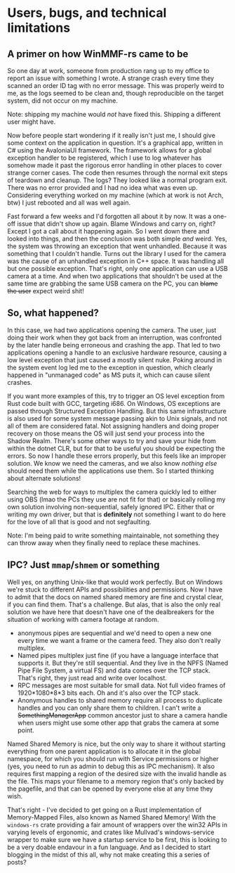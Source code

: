 # Users, bugs, and technical limitations

## A primer on how WinMMF-rs came to be

So one day at work, someone from production rang up to my office to report an issue with something I wrote. A strange crash every time they scanned an order ID tag with no error message. This was properly weird to me, as the logs seemed to be clean and, though reproducible on the target system, did not occur on my machine.

Note: shipping my machine would _not_ have fixed this. Shipping a different user might have.

Now before people start wondering if it really isn't just me, I should give some context on the application in question. It's a graphical app, written in C# using the AvaloniaUI framework. The framework allows for a global exception handler to be registered, which I use to log whatever has somehow made it past the rigorous error handling in other places to cover strange corner cases. The code then resumes through the normal exit steps of teardown and cleanup. The logs? They looked like a normal program exit. There was no error provided and I had no idea what was even up. Considering everything worked on my machine (which at work is not Arch, btw) I just rebooted and all was well again.

Fast forward a few weeks and I'd forgotten all about it by now. It was a one-off issue that didn't show up again. Blame Windows and carry on, right? Except I got a call about it happening again. So I went down there and looked into things, and then the conclusion was both simple _and_ weird. Yes, the system was throwing an exception that went unhandled. Because it was something that I couldn't handle. Turns out the library I used for the camera was the cause of an unhandled exception in C++ space. It was handling all but one possible exception. That's right, only one application can use a USB camera at a time. And when two applications that shouldn't be used at the same time are grabbing the same USB camera on the PC, you can ~~blame the user~~ expect weird shit!

## So, what happened?

In this case, we had two applications opening the camera. The user, just doing their work when they got back from an interruption, was confronted by the later handle being erroneous and crashing the app. That led to two applications opening a handle to an exclusive hardware resource, causing a low level exception that just caused a mostly silent nuke. Poking around in the system event log led me to the exception in question, which clearly happened in "unmanaged code" as MS puts it, which can cause silent crashes. 

If you want more examples of this, try to trigger an OS level exception from Rust code built with GCC, targeting i686. On Windows, OS exceptions are passed through Structured Exception Handling. But this same infrastructure is also used for some system message passing akin to Unix signals, and not all of them are considered fatal. Not assigning handlers and doing proper recovery on those means the OS will just send your process into the Shadow Realm. There's some other ways to try and save your hide from within the dotnet CLR, but for that to be useful you should be expecting the errors. So now I handle these errors properly, but this feels like an improper solution. We know we need the cameras, and we also know _nothing else_ should need them while the applications use them. So I started thinking about alternate solutions!

Searching the web for ways to multiplex the camera quickly led to either using OBS (lmao the PCs they use are not fit for that) or basically rolling my own solution involving non-sequential, safely ignored IPC. Either that or writing my own driver, but that is **definitely** not something I want to do here for the love of all that is good and not segfaulting.

Note: I'm being paid to write something maintainable, not something they can throw away when they finally need to replace these machines.

## IPC? Just `mmap`/`shmem` or something

Well yes, on anything Unix-like that would work perfectly. But on Windows we're stuck to different APIs and possibilities and permissions. Now I have to admit that the docs on named shared memory are fine and crystal clear, if you can find them. That's a challenge. But alas, that is also the only real solution we have here that doesn't have one of the dealbreakers for the situation of working with camera footage at random.

- anonymous pipes are sequential and we'd need to open a new one every time we want a frame or the camera feed. They also don't really multiplex.
- Named pipes multiplex just fine (if you have a language interface that supports it. But they're still sequential. And they live in the NPFS (Named Pipe File System, a virtual FS) and data comes over the TCP stack. That's right, they just read and write over localhost.
- RPC messages are most suitable for small data. Not full video frames of 1920\*1080\*8\*3 bits each. Oh and it's also over the TCP stack.
- Anonymous handles to shared memory require all process to duplicate handles and you can only share them to children. I can't write a ~~SomethingManagerApp~~ common ancestor just to share a camera handle when users might use some other app that grabs the camera at some point.

Named Shared Memory is nice, but the only way to share it without starting everything from one parent application is to allocate it in the global namespace, for which you should run with Service permissions or higher (yes, you need to run as admin to debug this as IPC mechanism). It also requires first mapping a region of the desired size with the invalid handle as the file. This maps your filename to a memory region that's only backed by the pagefile, and that can be opened by everyone else at any time they wish.

That's right - I've decided to get going on a Rust implementation of Memory-Mapped Files, also known as Named Shared Memory! With the `windows-rs` crate providing a fair amount of wrappers over the win32 APIs in varying levels of ergonomic, and crates like Mullvad's windows-service wrapper to make sure we have a startup service to be first, this is looking to be a very doable endavour in a fun language. And as I decided to start blogging in the midst of this all, why not make creating this a series of posts?
